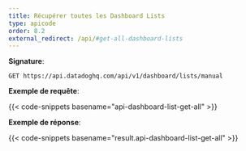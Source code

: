 ```yaml
---
title: Récupérer toutes les Dashboard Lists
type: apicode
order: 8.2
external_redirect: /api/#get-all-dashboard-lists
---
```


**Signature**:

`GET https://api.datadoghq.com/api/v1/dashboard/lists/manual`

**Exemple de requête**:

{{< code-snippets basename="api-dashboard-list-get-all" >}}

**Exemple de réponse**:

{{< code-snippets basename="result.api-dashboard-list-get-all" >}}
